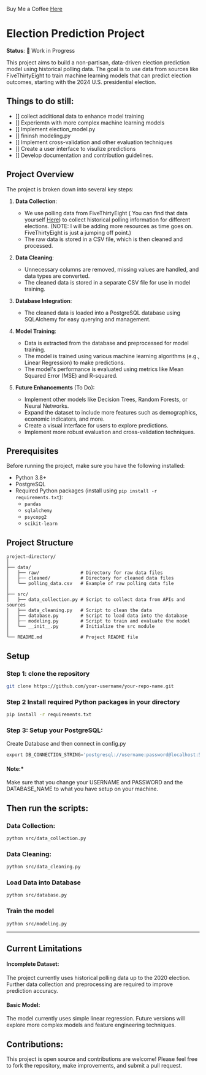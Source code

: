 Buy Me a Coffee [Here](https://ko-fi.com/keithpotz)
# Election Prediction Project

**Status**: 🚧 Work in Progress

This project aims to build a non-partisan, data-driven election prediction model using historical polling data. The goal is to use data from sources like FiveThirtyEight to train machine learning models that can predict election outcomes, starting with the 2024 U.S. presidential election.

## Things to do still:
- [] collect additional data to enhance model training
- [] Experiemtn with more complex machine learning models
- [] Implement  election_model.py
- [] fininsh modeling.py
- [] Implement cross-validation and other evaluation techniques
- [] Create a user interface to visulize predictions
- [] Develop documentation and contribution guidelines.

## Project Overview

The project is broken down into several key steps:

1. **Data Collection**: 
   - We use polling data from FiveThirtyEight ( You can find that data yourself [Here](https://github.com/fivethirtyeight/data/tree/master/polls)) to collect historical polling information for different elections. (NOTE: I will be adding more resources as time goes on. FiveThirtyEight is just a jumping off point.)
   - The raw data is stored in a CSV file, which is then cleaned and processed.

2. **Data Cleaning**: 
   - Unnecessary columns are removed, missing values are handled, and data types are converted.
   - The cleaned data is stored in a separate CSV file for use in model training.

3. **Database Integration**: 
   - The cleaned data is loaded into a PostgreSQL database using SQLAlchemy for easy querying and management.

4. **Model Training**: 
   - Data is extracted from the database and preprocessed for model training.
   - The model is trained using various machine learning algorithms (e.g., Linear Regression) to make predictions.
   - The model's performance is evaluated using metrics like Mean Squared Error (MSE) and R-squared.

5. **Future Enhancements** (To Do):
   - Implement other models like Decision Trees, Random Forests, or Neural Networks.
   - Expand the dataset to include more features such as demographics, economic indicators, and more.
   - Create a visual interface for users to explore predictions.
   - Implement more robust evaluation and cross-validation techniques.

## Prerequisites

Before running the project, make sure you have the following installed:

- Python 3.8+
- PostgreSQL
- Required Python packages (install using `pip install -r requirements.txt`):
  - `pandas`
  - `sqlalchemy`
  - `psycopg2`
  - `scikit-learn`

## Project Structure

```plaintext
project-directory/
│
├── data/
│   ├── raw/               # Directory for raw data files
│   ├── cleaned/           # Directory for cleaned data files
│   └── polling_data.csv   # Example of raw polling data file
│
├── src/
│   ├── data_collection.py # Script to collect data from APIs and sources
│   ├── data_cleaning.py   # Script to clean the data
│   ├── database.py        # Script to load data into the database
│   ├── modeling.py        # Script to train and evaluate the model
│   └── __init__.py        # Initialize the src module
│
└── README.md              # Project README file

 ```
 ## Setup
### Step 1: clone the repository

```bash
git clone https://github.com/your-username/your-repo-name.git
```
### Step 2 Install required Python packages in your directory

```bash
pip install -r requirements.txt
```

### Step 3: Setup your PostgreSQL:
Create Database and then connect in config.py
```python
export DB_CONNECTION_STRING='postgresql://username:password@localhost:5432/your_database_name'
```
#### **Note:*** 
Make sure that you change your USERNAME and PASSWORD and the DATABASE_NAME to what you have setup on your machine.

## Then run the scripts:

### Data Collection:
```bash
python src/data_collection.py
```
### Data Cleaning:
```bash
python src/data_cleaning.py
```

### Load Data into Database

```bash
python src/database.py
```

### Train the model

```bash
python src/modeling.py
```

---

## Current Limitations

#### Incomplete Dataset: 
The project currently uses historical polling data up to the 2020 election. Further data collection and preprocessing are required to improve prediction accuracy.

#### Basic Model:

The model currently uses simple linear regression. Future versions will explore more complex models and feature engineering techniques.



## Contributions:

This project is open source and contributions are welcome! Please feel free to fork the repository, make improvements, and submit a pull request.
